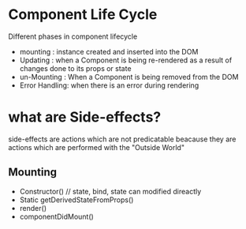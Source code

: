 # Component Life Cycle
Different phases in component lifecycle
  - mounting : instance created and inserted into the DOM
  - Updating : when a Component is being re-rendered as a result of changes done to its props or state
  - un-Mounting : When a Component is being removed from the DOM
  - Error Handling: when there is an error during rendering

# what are Side-effects?
 side-effects are actions which are not predicatable beacause they are actions which are performed with the "Outside World"


## Mounting
  - Constructor()  // state, bind, state can modified direactly
  - Static getDerivedStateFromProps()
  - render()
  - componentDidMount()